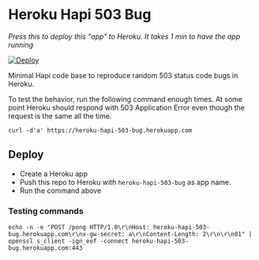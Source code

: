 
# Heroku Hapi 503 Bug

*Press this to deploy this "app" to Heroku. It takes 1 min to have the app running*

[![Deploy](https://www.herokucdn.com/deploy/button.svg)](https://heroku.com/deploy)

Minimal Hapi code base to reproduce random 503 status code bugs in Heroku.

To test the behavior, run the following command enough times. At some
point Heroku should respond with 503 Application Error even though
the request is the same all the time.

```
curl -d'a' https://heroku-hapi-503-bug.herokuapp.com
```

## Deploy

* Create a Heroku app
* Push this repo to Heroku with `heroku-hapi-503-bug` as app name.
* Run the command above

### Testing commands

```
echo -n -e "POST /pong HTTP/1.0\r\nHost: heroku-hapi-503-bug.herokuapp.com\r\nx-gw-secret: a\r\nContent-Length: 2\r\n\r\n01" | openssl s_client -ign_eof -connect heroku-hapi-503-bug.herokuapp.com:443
```